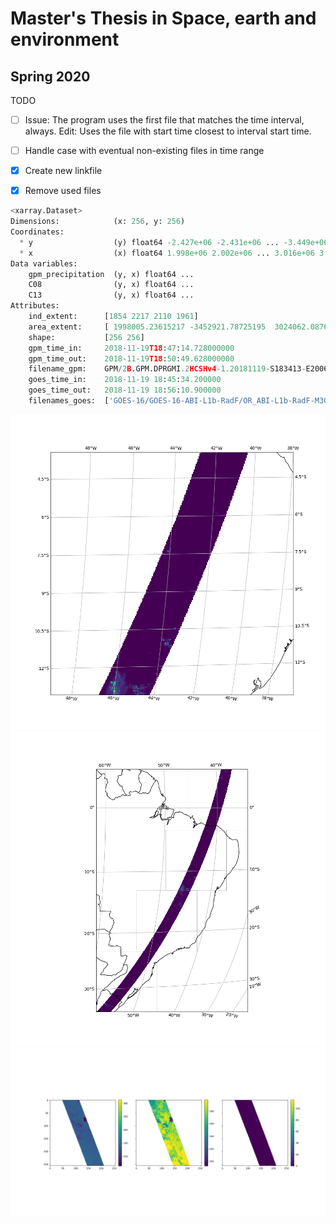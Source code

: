 # Master's Thesis in Space, earth and environment
## Spring 2020

TODO 
- [ ] Issue: The program uses the first file that matches the time interval, always. Edit: Uses the file with start time closest to interval start time.
- [ ] Handle case with eventual non-existing files in time range
- [X] Create new linkfile
- [X] Remove used files 


```python
<xarray.Dataset>
Dimensions:            (x: 256, y: 256)
Coordinates:
  * y                  (y) float64 -2.427e+06 -2.431e+06 ... -3.449e+06
  * x                  (x) float64 1.998e+06 2.002e+06 ... 3.016e+06 3.02e+06
Data variables:
    gpm_precipitation  (y, x) float64 ...
    C08                (y, x) float64 ...
    C13                (y, x) float64 ...
Attributes:
    ind_extent:      [1854 2217 2110 1961]
    area_extent:     [ 1998005.23615217 -3452921.78725195  3024062.08761648 -...
    shape:           [256 256]
    gpm_time_in:     2018-11-19T18:47:14.728000000
    gpm_time_out:    2018-11-19T18:50:49.628000000
    filename_gpm:    GPM/2B.GPM.DPRGMI.2HCSHv4-1.20181119-S183413-E200647.026...
    goes_time_in:    2018-11-19 18:45:34.200000
    goes_time_out:   2018-11-19 18:56:10.900000
    filenames_goes:  ['GOES-16/GOES-16-ABI-L1b-RadF/OR_ABI-L1b-RadF-M3C08_G16...
```

![](plots/exregionplotp.png)
![](plots/wholeexregionplotp.png)
![](plots/Xy42.png)
